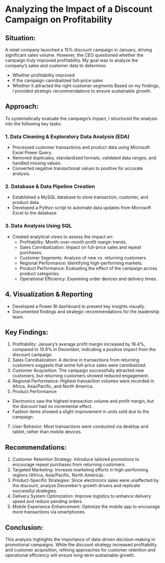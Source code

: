 # Analyzing the Impact of a Discount Campaign on Profitability

## Situation:
A retail company launched a 15% discount campaign in January, driving significant sales volume. However, the CEO questioned whether the campaign truly improved profitability. My goal was to analyze the company’s sales and customer data to determine:
- Whether profitability improved
- If the campaign cannibalized full-price sales
- Whether it attracted the right customer segments
Based on my findings, I provided strategic recommendations to ensure sustainable growth.

## Approach:
To systematically evaluate the campaign’s impact, I structured the analysis into the following key tasks:
### 1. Data Cleaning & Exploratory Data Analysis (EDA)
- Processed customer transactions and product data using Microsoft Excel Power Query.
- Removed duplicates, standardized formats, validated data ranges, and handled missing values.
- Converted negative transactional values to positive for accurate analysis.
### 2. Database & Data Pipeline Creation
- Established a MySQL database to store transaction, customer, and product data.
- Developed a Python script to automate data updates from Microsoft Excel to the database.
### 3. Data Analysis Using SQL
- Created analytical views to assess the impact on:
   - Profitability: Month-over-month profit margin trends.
   - Sales Cannibalization: Impact on full-price sales and repeat purchases.
   - Customer Segments: Analysis of new vs. returning customers.
   - Regional Performance: Identifying high-performing markets.
   - Product Performance: Evaluating the effect of the campaign across product categories.
   - Operational Efficiency: Examining order devices and delivery times.
## 4.	Visualization & Reporting
- Developed a Power BI dashboard to present key insights visually.
- Documented findings and strategic recommendations for the leadership team.

## Key Findings:
1.	Profitability: January’s average profit margin increased by 16.4%, compared to 10.9% in December, indicating a positive impact from the discount campaign.
2.	Sales Cannibalization: A decline in transactions from returning customers suggests that some full-price sales were cannibalized.
3.	Customer Acquisition: The campaign successfully attracted new customers, but returning customers showed reduced engagement.
4.	Regional Performance: Highest transaction volumes were recorded in Africa, Asia/Pacific, and North America.
5.	Product Performance: 
  - Electronics saw the highest transaction volume and profit margin, but the discount had no incremental effect.
  - Fashion items showed a slight improvement in units sold due to the campaign.
7.	User Behavior: Most transactions were conducted via desktop and tablet, rather than mobile devices.

## Recommendations:
1.	Customer Retention Strategy: Introduce tailored promotions to encourage repeat purchases from returning customers.
2.	Targeted Marketing: Increase marketing efforts in high-performing regions (Africa, Asia/Pacific, North America).
3.	Product-Specific Strategies: Since electronics sales were unaffected by the discount, analyze December’s growth drivers and replicate successful strategies.
4.	Delivery System Optimization: Improve logistics to enhance delivery speed and reduce pending orders.
5.	Mobile Experience Enhancement: Optimize the mobile app to encourage more transactions via smartphones.

## Conclusion:
This analysis highlights the importance of data-driven decision-making in promotional campaigns. While the discount strategy increased profitability and customer acquisition, refining approaches for customer retention and operational efficiency will ensure long-term sustainable growth.
